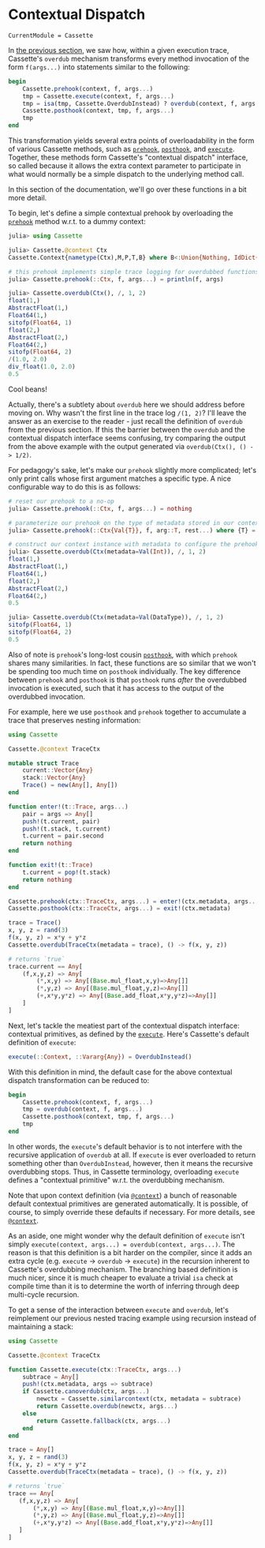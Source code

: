 # Contextual Dispatch

```@meta
CurrentModule = Cassette
```

In [the previous section](contextualdispatch.md), we saw how, within a given execution
trace, Cassette's `overdub` mechanism transforms every method invocation of the
form `f(args...)` into statements similar to the following:

```julia
begin
    Cassette.prehook(context, f, args...)
    tmp = Cassette.execute(context, f, args...)
    tmp = isa(tmp, Cassette.OverdubInstead) ? overdub(context, f, args...) : tmp
    Cassette.posthook(context, tmp, f, args...)
    tmp
end
```

This transformation yields several extra points of overloadability in the form of various
Cassette methods, such as [`prehook`](@ref), [`posthook`](@ref), and [`execute`](@ref).
Together, these methods form Cassette's "contextual dispatch" interface, so called because it
allows the extra context parameter to participate in what would normally be a simple dispatch
to the underlying method call.

In this section of the documentation, we'll go over these functions in a bit more detail.

To begin, let's define a simple contextual prehook by overloading the [`prehook`](@ref)
method w.r.t. to a dummy context:

```julia
julia> using Cassette

julia> Cassette.@context Ctx
Cassette.Context{nametype(Ctx),M,P,T,B} where B<:Union{Nothing, IdDict{Module,Dict{Symbol,BindingMeta}}} where P<:Cassette.AbstractPass where T<:Union{Nothing, Tag} where M

# this prehook implements simple trace logging for overdubbed functions
julia> Cassette.prehook(::Ctx, f, args...) = println(f, args)

julia> Cassette.overdub(Ctx(), /, 1, 2)
float(1,)
AbstractFloat(1,)
Float64(1,)
sitofp(Float64, 1)
float(2,)
AbstractFloat(2,)
Float64(2,)
sitofp(Float64, 2)
/(1.0, 2.0)
div_float(1.0, 2.0)
0.5
```

Cool beans!

Actually, there's a subtlety about `overdub` here we should address before moving on. Why
wasn't the first line in the trace log `/(1, 2)`? I'll leave the answer as an exercise to
the reader - just recall the definition of `overdub` from the previous section. If this
the barrier between the `overdub` and the contextual dispatch interface seems confusing, try
comparing the output from the above example with the output generated via
`overdub(Ctx(), () -> 1/2)`.

For pedagogy's sake, let's make our `prehook` slightly more complicated; let's only print
calls whose first argument matches a specific type. A nice configurable way to do this is
as follows:

```julia
# reset our prehook to a no-op
julia> Cassette.prehook(::Ctx, f, args...) = nothing

# parameterize our prehook on the type of metadata stored in our context instance
julia> Cassette.prehook(::Ctx{Val{T}}, f, arg::T, rest...) where {T} = println(f, (arg, rest...))

# construct our context instance with metadata to configure the prehook
julia> Cassette.overdub(Ctx(metadata=Val(Int)), /, 1, 2)
float(1,)
AbstractFloat(1,)
Float64(1,)
float(2,)
AbstractFloat(2,)
Float64(2,)
0.5

julia> Cassette.overdub(Ctx(metadata=Val(DataType)), /, 1, 2)
sitofp(Float64, 1)
sitofp(Float64, 2)
0.5
```

Also of note is `prehook`'s long-lost cousin [`posthook`](@ref), with which `prehook` shares
many similarities. In fact, these functions are so similar that we won't be spending too much
time on `posthook` individually. The key difference between `prehook` and `posthook` is that
`posthook` runs *after* the overdubbed invocation is executed, such that it has access to the
output of the overdubbed invocation.

For example, here we use `posthook` and `prehook` together to accumulate a trace that
preserves nesting information:

```julia
using Cassette

Cassette.@context TraceCtx

mutable struct Trace
    current::Vector{Any}
    stack::Vector{Any}
    Trace() = new(Any[], Any[])
end

function enter!(t::Trace, args...)
    pair = args => Any[]
    push!(t.current, pair)
    push!(t.stack, t.current)
    t.current = pair.second
    return nothing
end

function exit!(t::Trace)
    t.current = pop!(t.stack)
    return nothing
end

Cassette.prehook(ctx::TraceCtx, args...) = enter!(ctx.metadata, args...)
Cassette.posthook(ctx::TraceCtx, args...) = exit!(ctx.metadata)

trace = Trace()
x, y, z = rand(3)
f(x, y, z) = x*y + y*z
Cassette.overdub(TraceCtx(metadata = trace), () -> f(x, y, z))

# returns `true`
trace.current == Any[
    (f,x,y,z) => Any[
        (*,x,y) => Any[(Base.mul_float,x,y)=>Any[]]
        (*,y,z) => Any[(Base.mul_float,y,z)=>Any[]]
        (+,x*y,y*z) => Any[(Base.add_float,x*y,y*z)=>Any[]]
    ]
]
```

Next, let's tackle the meatiest part of the contextual dispatch interface: contextual
primitives, as defined by the [`execute`](@ref). Here's Cassette's default definition
of `execute`:

```julia
execute(::Context, ::Vararg{Any}) = OverdubInstead()
```

With this definition in mind, the default case for the above contextual dispatch
transformation can be reduced to:

```julia
begin
    Cassette.prehook(context, f, args...)
    tmp = overdub(context, f, args...)
    Cassette.posthook(context, tmp, f, args...)
    tmp
end
```

In other words, the `execute`'s default behavior is to not interfere with the recursive
application of `overdub` at all. If `execute` is ever overloaded to return something other
than `OverdubInstead`, however, then it means the recursive overdubbing stops. Thus, in
Cassette terminology, overloading `execute` defines a "contextual primitive" w.r.t. the
overdubbing mechanism.

Note that upon context definition (via [`@context`](@ref)) a bunch of reasonable default
contextual primitives are generated automatically. It is possible, of course, to simply
override these defaults if necessary. For more details, see [`@context`](@ref).

As an aside, one might wonder why the default definition of `execute` isn't simply
`execute(context, args...) = overdub(context, args...)`. The reason is that this definition
is a bit harder on the compiler, since it adds an extra cycle (e.g. `execute` -> `overdub`
-> `execute`) in the recursion inherent to Cassette's overdubbing mechanism. The branching
based definition is much nicer, since it is much cheaper to evaluate a trivial `isa` check
at compile time than it is to determine the worth of inferring through deep multi-cycle
recursion.

To get a sense of the interaction between `execute` and `overdub`, let's reimplement our
previous nested tracing example using recursion instead of maintaining a stack:

```julia
using Cassette

Cassette.@context TraceCtx

function Cassette.execute(ctx::TraceCtx, args...)
    subtrace = Any[]
    push!(ctx.metadata, args => subtrace)
    if Cassette.canoverdub(ctx, args...)
        newctx = Cassette.similarcontext(ctx, metadata = subtrace)
        return Cassette.overdub(newctx, args...)
    else
        return Cassette.fallback(ctx, args...)
    end
end

trace = Any[]
x, y, z = rand(3)
f(x, y, z) = x*y + y*z
Cassette.overdub(TraceCtx(metadata = trace), () -> f(x, y, z))

# returns `true`
trace == Any[
   (f,x,y,z) => Any[
       (*,x,y) => Any[(Base.mul_float,x,y)=>Any[]]
       (*,y,z) => Any[(Base.mul_float,y,z)=>Any[]]
       (+,x*y,y*z) => Any[(Base.add_float,x*y,y*z)=>Any[]]
   ]
]
```
